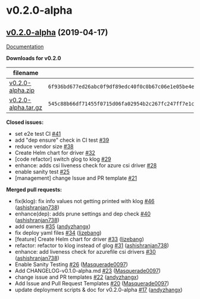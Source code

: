 # v0.2.0-alpha

## [v0.2.0-alpha](https://github.com/kubernetes-sigs/azurefile-csi-driver/tree/v0.2.0-alpha) (2019-04-17)

[Documentation](https://github.com/kubernetes-sigs/azurefile-csi-driver/blob/v0.2.0-alpha/README.md)

**Downloads for v0.2.0**

filename  | sha512 hash
--------- | ------------
[v0.2.0-alpha.zip](https://github.com/kubernetes-sigs/azurefile-csi-driver/archive/v0.2.0-alpha.zip) | `6f936bd677ed26abc0f9df89edc40f0c0b67c06e1e05be4ea058a7beb75bdd645df5cdf0fcf9385003bc92e059bf0d66b79e4744a9e55d090d2a880ab578abcd`
[v0.2.0-alpha.tar.gz](https://github.com/kubernetes-sigs/azurefile-csi-driver/archive/v0.2.0-alpha.tar.gz) | `545c88b66df71455f0715d06fa02954b2c267fc247ff7e1c37b60c68ba34d5e4e4d65f67234607d213363160b50174ed9b1e8476c198d6c5aba5fbc0292fdd57`

**Closed issues:**

- set e2e test CI [\#41](https://github.com/kubernetes-sigs/azurefile-csi-driver/issues/41)
- add "dep ensure" check in CI test [\#39](https://github.com/kubernetes-sigs/azurefile-csi-driver/issues/39)
- reduce vendor size [\#38](https://github.com/kubernetes-sigs/azurefile-csi-driver/issues/38)
- Create Helm chart for driver [\#32](https://github.com/kubernetes-sigs/azurefile-csi-driver/issues/32)
- \[code refactor\] switch glog to klog [\#29](https://github.com/kubernetes-sigs/azurefile-csi-driver/issues/29)
- enhance: adds csi liveness check for azure csi driver [\#28](https://github.com/kubernetes-sigs/azurefile-csi-driver/issues/28)
- enable sanity test [\#25](https://github.com/kubernetes-sigs/azurefile-csi-driver/issues/25)
- \[management\] change Issue and PR template [\#21](https://github.com/kubernetes-sigs/azurefile-csi-driver/issues/21)

**Merged pull requests:**

- fix\(klog\): fix info values not getting printed with klog [\#46](https://github.com/kubernetes-sigs/azurefile-csi-driver/pull/46) ([ashishranjan738](https://github.com/ashishranjan738))
- enhance\(dep\): adds prune settings and dep check [\#40](https://github.com/kubernetes-sigs/azurefile-csi-driver/pull/40) ([ashishranjan738](https://github.com/ashishranjan738))
- add owners [\#35](https://github.com/kubernetes-sigs/azurefile-csi-driver/pull/35) ([andyzhangx](https://github.com/andyzhangx))
- fix deploy yaml files [\#34](https://github.com/kubernetes-sigs/azurefile-csi-driver/pull/34) ([lizebang](https://github.com/lizebang))
- \[feature\] Create Helm chart for driver [\#33](https://github.com/kubernetes-sigs/azurefile-csi-driver/pull/33) ([lizebang](https://github.com/lizebang))
- refactor: refactor to klog instead of glog [\#31](https://github.com/kubernetes-sigs/azurefile-csi-driver/pull/31) ([ashishranjan738](https://github.com/ashishranjan738))
- enhance: add liveness check for azurefile csi drivers [\#30](https://github.com/kubernetes-sigs/azurefile-csi-driver/pull/30) ([ashishranjan738](https://github.com/ashishranjan738))
- Enable Sanity Testing [\#26](https://github.com/kubernetes-sigs/azurefile-csi-driver/pull/26) ([Masquerade0097](https://github.com/Masquerade0097))
- Add CHANGELOG-v0.1.0-alpha.md [\#23](https://github.com/kubernetes-sigs/azurefile-csi-driver/pull/23) ([Masquerade0097](https://github.com/Masquerade0097))
- change issue and PR templates [\#22](https://github.com/kubernetes-sigs/azurefile-csi-driver/pull/22) ([andyzhangx](https://github.com/andyzhangx))
- Add Issue and Pull Request Templates [\#20](https://github.com/kubernetes-sigs/azurefile-csi-driver/pull/20) ([Masquerade0097](https://github.com/Masquerade0097))
- update deployment scripts & doc for v0.2.0-alpha [\#17](https://github.com/kubernetes-sigs/azurefile-csi-driver/pull/17) ([andyzhangx](https://github.com/andyzhangx))

